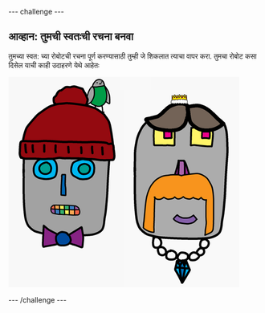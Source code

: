 \--- challenge \---

## आव्हान: तुमची स्वतःची रचना बनवा

तुमच्या स्वत: च्या रोबोटची रचना पूर्ण करण्यासाठी तुम्ही जे शिकलात त्याचा वापर करा. तुमचा रोबोट कसा दिसेल याची काही उदाहरणे येथे आहेतः

![screenshot](images/robot-examples.png)

\--- /challenge \---